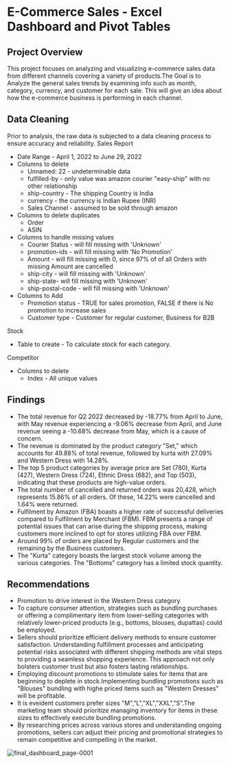 # E-Commerce Sales - Excel Dashboard and Pivot Tables

## Project Overview

This project focuses on analyzing and visualizing e-commerce sales data from different channels covering a variety of products.The Goal is to Analyze the general sales trends by examining info such as month, category, currency, and customer for each sale. This will give an idea about how the e-commerce business is performing in each channel.

## Data Cleaning

Prior to analysis, the raw data is subjected to a data cleaning process to ensure accuracy and reliability.
Sales Report
* Date Range - April 1, 2022 to June 29, 2022
* Columns to delete
    * Unnamed: 22 - undeterminable data
    * fulfilled-by - only value was amazon courier "easy-ship" with no other relationship
    * ship-country - The shipping Country is India
    * currency - the currency is Indian Rupee (INR)
    * Sales Channel - assumed to be sold through amazon
* Columns to delete duplicates
    * Order
    * ASIN
* Columns to handle missing values 
    * Courier Status - will fill missing with 'Unknown'
    * promotion-ids - will fill missing with 'No Promotion'
    * Amount - will fill missing with 0, since 97% of of all Orders with missing Amount are cancelled
    * ship-city - will fill missing with 'Unknown'
    * ship-state- will fill missing with 'Unknown'
    * ship-postal-code - will fill missing with 'Unknown'
* Columns to Add
    * Promotion status - TRUE for sales promotion, FALSE if there is No promotion to increase sales
    * Customer type - Customer for regular customer, Business for B2B

Stock
* Table to create - To calculate stock for each category.
  
Competitor
* Columns to delete
     * Index - All unique values

  
## Findings

* The total revenue for Q2 2022 decreased by -18.77% from April to June, with May revenue experiencing a -9.06% decrease from April, and June revenue seeing a -10.68% decrease from May, which is a cause of concern.
* The revenue is dominated by the product category "Set," which accounts for 49.88% of total revenue, followed by kurta with 27.09% and Western Dress with 14.28%.
* The top 5 product categories by average price are Set (780), Kurta (427), Western Dress (724), Ethnic Dress (682), and Top (503), indicating that these products are high-value orders.
* The total number of cancelled and returned orders was 20,428, which represents 15.86% of all orders. Of these, 14.22% were cancelled and 1.64% were returned.
* Fulfilment by Amazon (FBA) boasts a higher rate of successful deliveries compared to Fulfilment by Merchant (FBM). FBM presents a range of potential issues that can arise during the shipping process, making customers more inclined to opt for stores utilizing FBA over FBM.
* Around 99% of orders are placed by Regular customers and the remaining by the Business customers.
* The "Kurta" category boasts the largest stock volume among the various categories. The "Bottoms" category has a limited stock quantity.
  
## Recommendations

* Promotion to drive interest in the Western Dress category
* To capture consumer attention, strategies such as bundling purchases or offering a complimentary item from lower-selling categories with relatively lower-priced products (e.g., bottoms, blouses, dupattas) could be employed.
* Sellers should prioritize efficient delivery methods to ensure customer satisfaction. Understanding fulfillment processes and anticipating potential risks associated with different shipping methods are vital steps to providing a seamless shopping experience. This approach not only bolsters customer trust but also fosters lasting relationships.
* Employing discount promotions to stimulate sales for items that are beginning to deplete in stock.Implementing bundling promotions such as "Blouses" bundling with highe priced items such as "Western Dresses" will be profitable.
* It is eveident customers prefer sizes "M","L","XL","XXL","S".The marketing team should prioritize managing inventory for items in these sizes to effectively execute bundling promotions.
* By researching prices across various stores and understanding ongoing promotions, sellers can adjust their pricing and promotional strategies to remain competitive and compelling in the market.


![final_dashboard_page-0001](https://github.com/divya030/E-Commerce-Sales-Excel-Dashboard-/assets/96876070/c25ca1ee-839d-4aa6-96c7-0023027d9569)








